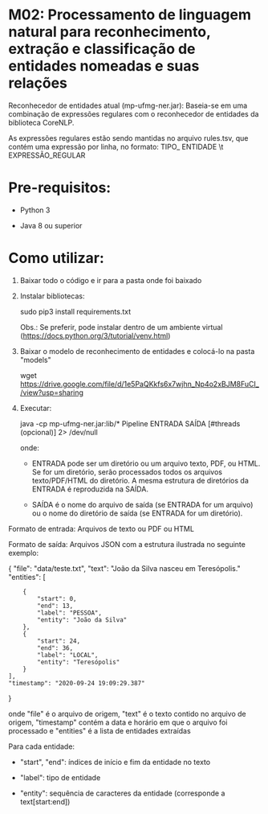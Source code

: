 # M02: Processamento de linguagem natural para reconhecimento, extração e classificação de entidades nomeadas e suas relações

Reconhecedor de entidades atual (mp-ufmg-ner.jar): Baseia-se em uma combinação de expressões regulares com o reconhecedor de entidades da biblioteca CoreNLP.

As expressões regulares estão sendo mantidas no arquivo rules.tsv, que contém uma expressão por linha, no formato: TIPO_ ENTIDADE \t EXPRESSÃO_REGULAR

# Pre-requisitos:

- Python 3

- Java 8 ou superior



# Como utilizar:

1) Baixar todo o código e ir para a pasta onde foi baixado

2) Instalar bibliotecas:

   sudo pip3 install requirements.txt

   Obs.: Se preferir, pode instalar dentro de um ambiente virtual (https://docs.python.org/3/tutorial/venv.html)

3) Baixar o modelo de reconhecimento de entidades e colocá-lo na pasta "models"

    wget https://drive.google.com/file/d/1e5PaQKkfs6x7wjhn_Np4o2xBJM8FuCI_/view?usp=sharing

4) Executar:

   java -cp mp-ufmg-ner.jar:lib/* Pipeline ENTRADA SAÍDA [#threads (opcional)] 2> /dev/null

   onde:

    - ENTRADA pode ser um diretório ou um arquivo texto, PDF, ou HTML. Se for um diretório, serão processados todos os arquivos texto/PDF/HTML do diretório. A mesma estrutura de diretórios da ENTRADA é reproduzida na SAÍDA.

    - SAÍDA é o nome do arquivo de saída (se ENTRADA for um arquivo) ou o nome do diretório de saída (se ENTRADA for um diretório). 


Formato de entrada: Arquivos de texto ou PDF ou HTML

Formato de saída: Arquivos JSON com a estrutura ilustrada no seguinte exemplo:

{
    "file": "data/teste.txt",
    "text": "João da Silva nasceu em Teresópolis."
    "entities": [
    
        {
            "start": 0,  
            "end": 13,   
            "label": "PESSOA", 
            "entity": "João da Silva" 
        },
        {
            "start": 24,
            "end": 36,
            "label": "LOCAL",
            "entity": "Teresópolis"
        } 
    ],
    "timestamp": "2020-09-24 19:09:29.387"
}


onde "file" é o arquivo de origem, "text" é o texto contido no arquivo de origem, "timestamp" contém a data e horário em que o arquivo foi processado e "entities" é a lista de entidades extraídas

Para cada entidade:

   - "start", "end": índices de início e fim da entidade no texto
   
   - "label": tipo de entidade
   
   - "entity": sequência de caracteres da entidade (corresponde a text[start:end])

 
